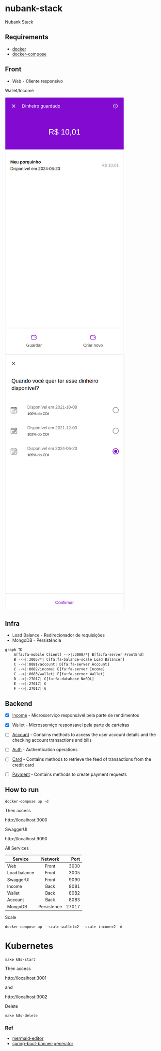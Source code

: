 # nubank-stack

Nubank Stack

## Requirements

* [docker](https://docs.docker.com/get-docker)
* [docker-compose](https://docs.docker.com/compose/install)

## Front
* Web - Cliente responsivo 

Wallet/Income

![](doc/wallet.png)
![](doc/income-cdi.png)


## Infra
* Load Balance - Redirecionador de requisições 
* MongoDB      - Persistência

```mermaid
graph TD
    A[fa:fa-mobile Client] -->|:3000/*| B[fa:fa-server FrontEnd]
    B -->|:3005/*| C[fa:fa-balance-scale Load Balancer]
    C -->|:8081/account| D[fa:fa-server Account]
    C -->|:8082/income| E[fa:fa-server Income]
    C -->|:8083/wallet| F[fa:fa-server Wallet]
    D -->|:27017| G[fa:fa-database NoSQL]
    E -->|:27017| G
    F -->|:27017| G
```

## Backend
- [x] [Income](app/backend/income)  - Microsserviço responsável pela parte de rendimentos
- [x] [Wallet](app/backend/wallet)   - Microsserviço responsável pela parte de carteiras
- [ ] [Account](app/backend/account)  - Contains methods to access the user account details and the checking account transactions and bills
- [ ] [Auth](app/backend/auth)     - Authentication operations
- [ ] [Card](app/backend/card)     - Contains methods to retrieve the feed of transactions from the credit card
- [ ] [Payment](app/backend/payment)  - Contains methods to create payment requests


## How to run

```
docker-compose up -d
```

Then access 

http://localhost:3000

SwaggerUI

http://localhost:9090

All Services 

| Service      |   Network   |  Port |
|--------------|:-----------:|------:|
| Web          |    Front    |  3000 |
| Load balance |    Front    |  3005 |
| SwaggerUI    |    Front    |  9090 |
| Income       |    Back     |  8081 |
| Wallet       |    Back     |  8082 |
| Account      |    Back     |  8083 |
| MongoDB      | Persistence | 27017 |


Scale 

```
docker-compose up --scale wallet=2 --scale income=2 -d
```

# Kubernetes

```
make k8s-start
```
Then access 

http://localhost:3001

and 

http://localhost:3002


Delete

```
make k8s-delete
```

### Ref

* [mermaid-editor](https://mermaidjs.github.io/mermaid-live-editor)
* [spring-boot-banner-generator](https://springhow.com/spring-boot-banner-generator/)